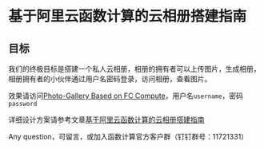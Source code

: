 # 基于阿里云函数计算的云相册搭建指南

## 目标

我们的终极目标是搭建一个私人云相册，相册的拥有者可以上传图片，生成相册，相册拥有者的小伙伴通过用户名密码登录，访问相册，查看图片。

效果请访问[Photo-Gallery Based on FC Compute](http://photo-gallery-cici.oss-cn-shanghai.aliyuncs.com/login/index.html)，用户名`username`，密码`password`

详细设计方案请参考文章[基于阿里云函数计算的云相册搭建指南](https://yq.aliyun.com/articles/576234?spm=a2c4e.11155435.0.0.6a643312L24HHt)

Any question，可留言，或加入函数计算官方客户群（钉钉群号：11721331）